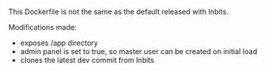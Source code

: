 
This Dockerfile is not the same as the default released with lnbits. 

Modifications made: 

- exposes /app directory
- admin panel is set to true, so master user can be created on initial load
- clones the latest dev commit from lnbits 
